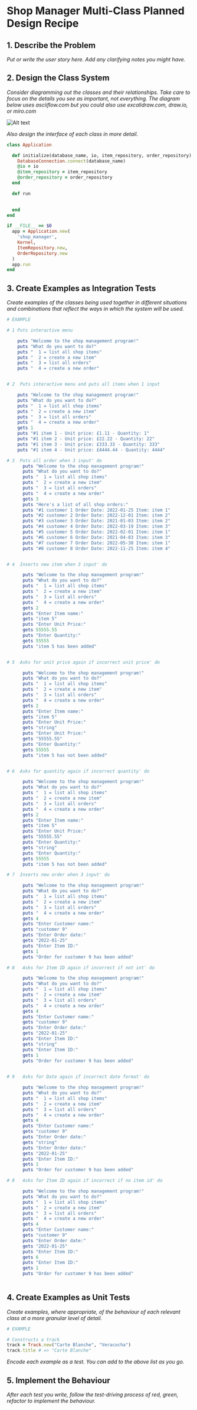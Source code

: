# Shop Manager Multi-Class Planned Design Recipe

## 1. Describe the Problem

_Put or write the user story here. Add any clarifying notes you might have._

## 2. Design the Class System

_Consider diagramming out the classes and their relationships. Take care to
focus on the details you see as important, not everything. The diagram below
uses asciiflow.com but you could also use excalidraw.com, draw.io, or miro.com_

![Alt text](/recipe/shop_manager_app_design.png?raw=true "Optional Title")


_Also design the interface of each class in more detail._

```ruby
class Application

  def initialize(database_name, io, item_repository, order_repository)
    DatabaseConnection.connect(database_name)
    @io = io
    @item_repository = item_repository
    @order_repository = order_repository
  end

  def run
    

  end
end

if __FILE__ == $0
  app = Application.new(
    'shop_manager',
    Kernel,
    ItemRepository.new,
    OrderRepository.new
  )
  app.run
end
```

## 3. Create Examples as Integration Tests

_Create examples of the classes being used together in different situations and
combinations that reflect the ways in which the system will be used._

```ruby
# EXAMPLE

# 1 Puts interactive menu

    puts "Welcome to the shop management program!"
    puts "What do you want to do?"
    puts "  1 = list all shop items"
    puts "  2 = create a new item"
    puts "  3 = list all orders"
    puts "  4 = create a new order"


# 2  Puts interactive menu and puts all items when 1 input

    puts "Welcome to the shop management program!"
    puts "What do you want to do?"
    puts "  1 = list all shop items"
    puts "  2 = create a new item"
    puts "  3 = list all orders"
    puts "  4 = create a new order"
    gets 1
    puts "#1 item 1 - Unit price: £1.11 - Quantity: 1"
    puts "#1 item 2 - Unit price: £22.22 - Quantity: 22"
    puts "#1 item 3 - Unit price: £333.33 - Quantity: 333"
    puts "#1 item 4 - Unit price: £4444.44 - Quantity: 4444"

# 3  Puts all order when 3 input' do
      puts "Welcome to the shop management program!"
      puts "What do you want to do?"
      puts "  1 = list all shop items"
      puts "  2 = create a new item"
      puts "  3 = list all orders"
      puts "  4 = create a new order"
      gets 3
      puts "Here's a list of all shop orders:"
      puts "#1 customer 1 Order Date: 2022-01-25 Item: item 1"
      puts "#2 customer 2 Order Date: 2022-12-01 Item: item 2"
      puts "#3 customer 3 Order Date: 2021-01-03 Item: item 2"
      puts "#4 customer 4 Order Date: 2022-03-19 Item: item 3"
      puts "#5 customer 5 Order Date: 2022-02-01 Item: item 1"
      puts "#6 customer 6 Order Date: 2021-04-03 Item: item 3"
      puts "#7 customer 7 Order Date: 2022-05-30 Item: item 1"
      puts "#8 customer 8 Order Date: 2022-11-25 Item: item 4"


# 4  Inserts new item when 3 input' do

      puts "Welcome to the shop management program!"
      puts "What do you want to do?"
      puts "  1 = list all shop items"
      puts "  2 = create a new item"
      puts "  3 = list all orders"
      puts "  4 = create a new order"
      gets 2
      puts "Enter Item name:"
      gets "item 5"
      puts "Enter Unit Price:"
      gets 55555.55
      puts "Enter Quantity:"
      gets 55555
      puts "item 5 has been added"


# 5  Asks for unit price again if incorrect unit price' do

      puts "Welcome to the shop management program!"
      puts "What do you want to do?"
      puts "  1 = list all shop items"
      puts "  2 = create a new item"
      puts "  3 = list all orders"
      puts "  4 = create a new order"
      gets 2
      puts "Enter Item name:"
      gets "item 5"
      puts "Enter Unit Price:"
      gets "string"
      puts "Enter Unit Price:"
      gets "55555.55"
      puts "Enter Quantity:"
      gets 55555
      puts "item 5 has not been added"


# 6  Asks for quantity again if incorrect quantity' do

      puts "Welcome to the shop management program!"
      puts "What do you want to do?"
      puts "  1 = list all shop items"
      puts "  2 = create a new item"
      puts "  3 = list all orders"
      puts "  4 = create a new order"
      gets 2
      puts "Enter Item name:"
      gets "item 5"
      puts "Enter Unit Price:"
      gets "55555.55"
      puts "Enter Quantity:"
      gets "string"
      puts "Enter Quantity:"
      gets 55555
      puts "item 5 has not been added"

# 7  Inserts new order when 3 input' do

      puts "Welcome to the shop management program!"
      puts "What do you want to do?"
      puts "  1 = list all shop items"
      puts "  2 = create a new item"
      puts "  3 = list all orders"
      puts "  4 = create a new order"
      gets 4
      puts "Enter Customer name:"
      gets "customer 9"
      puts "Enter Order date:"
      gets "2022-01-25"
      puts "Enter Item ID:"
      gets 1
      puts "Order for customer 9 has been added"

# 8   Asks for Item ID again if incorrect if not int' do

      puts "Welcome to the shop management program!"
      puts "What do you want to do?"
      puts "  1 = list all shop items"
      puts "  2 = create a new item"
      puts "  3 = list all orders"
      puts "  4 = create a new order"
      gets 4
      puts "Enter Customer name:"
      gets "customer 9"
      puts "Enter Order date:"
      gets "2022-01-25"
      puts "Enter Item ID:"
      gets "string"
      puts "Enter Item ID:"
      gets 1
      puts "Order for customer 9 has been added"
   

# 9   Asks for Date again if incorrect date format' do

      puts "Welcome to the shop management program!"
      puts "What do you want to do?"
      puts "  1 = list all shop items"
      puts "  2 = create a new item"
      puts "  3 = list all orders"
      puts "  4 = create a new order"
      gets 4
      puts "Enter Customer name:"
      gets "customer 9"
      puts "Enter Order date:"
      gets "string"
      puts "Enter Order date:"
      gets "2022-01-25"
      puts "Enter Item ID:"
      gets 1
      puts "Order for customer 9 has been added"

# 8   Asks for Item ID again if incorrect if no item id' do

      puts "Welcome to the shop management program!"
      puts "What do you want to do?"
      puts "  1 = list all shop items"
      puts "  2 = create a new item"
      puts "  3 = list all orders"
      puts "  4 = create a new order"
      gets 4
      puts "Enter Customer name:"
      gets "customer 9"
      puts "Enter Order date:"
      gets "2022-01-25"
      puts "Enter Item ID:"
      gets 6
      puts "Enter Item ID:"
      gets 1
      puts "Order for customer 9 has been added"
   

```

## 4. Create Examples as Unit Tests

_Create examples, where appropriate, of the behaviour of each relevant class at
a more granular level of detail._

```ruby
# EXAMPLE

# Constructs a track
track = Track.new("Carte Blanche", "Veracocha")
track.title # => "Carte Blanche"
```

_Encode each example as a test. You can add to the above list as you go._

## 5. Implement the Behaviour

_After each test you write, follow the test-driving process of red, green,
refactor to implement the behaviour._
